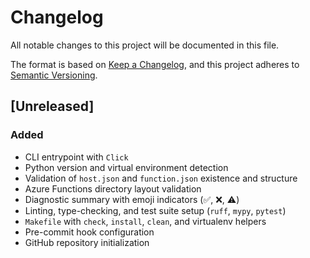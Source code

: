 # Changelog

All notable changes to this project will be documented in this file.

The format is based on [Keep a Changelog](https://keepachangelog.com/en/1.0.0/),
and this project adheres to [Semantic Versioning](https://semver.org/spec/v2.0.0.html).

## [Unreleased]

### Added
- CLI entrypoint with `Click`
- Python version and virtual environment detection
- Validation of `host.json` and `function.json` existence and structure
- Azure Functions directory layout validation
- Diagnostic summary with emoji indicators (✅, ❌, ⚠️)
- Linting, type-checking, and test suite setup (`ruff`, `mypy`, `pytest`)
- `Makefile` with `check`, `install`, `clean`, and virtualenv helpers
- Pre-commit hook configuration
- GitHub repository initialization
